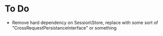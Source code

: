 # To Do
- Remove hard dependency on Session\Store, replace with some sort of "CrossRequestPersistanceInterface" or something
